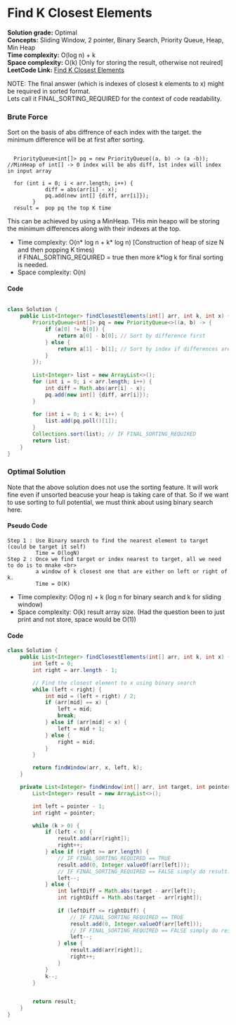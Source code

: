 # Find K Closest Elements

**Solution grade:** Optimal  
**Concepts:** Sliding Window, 2 pointer, Binary Search, Priority Queue, Heap, Min Heap <br>
**Time complexity:** O(log n) + k   <br>
**Space complexity:** O(k)  [Only for storing the result, otherwise not reuired] <br>
**LeetCode Link:** [Find K Closest Elements](https://leetcode.com/problems/find-k-closest-elements) <br>

NOTE: The final answer (which is indexes of closest k elements to x) might be required in sorted format. <br>
Lets call it FINAL_SORTING_REQUIRED for the context of code readability.


### Brute Force 

 Sort on the basis of abs diffrence of each index with the target. the minimum difference will be at first after sorting.  <br>
```

  PriorityQueue<int[]> pq = new PriorityQueue((a, b) -> (a -b)); //MinHeap of int[] -> 0 index will be abs diff, 1st index will index in input array

  for (int i = 0; i < arr.length; i++) {
            diff = abs(arr[i] - x);
            pq.add(new int[] {diff, arr[i]});
        }
  result =  pop pq the top K time

```

This can be achieved by using a MinHeap. THis min heapo will be storing the minimum differences along with their indexes at the top. <br>


- Time complexity: O(n* log n + k* log n) [Construction of heap of size N and then popping K times) <br>
                   if  FINAL_SORTING_REQUIRED = true then more k*log k for final sorting is needed.
- Space complexity: O(n)


####  Code

```java

class Solution {
    public List<Integer> findClosestElements(int[] arr, int k, int x) {
        PriorityQueue<int[]> pq = new PriorityQueue<>((a, b) -> {
            if (a[0] != b[0]) {
                return a[0] - b[0]; // Sort by difference first
            } else {
                return a[1] - b[1]; // Sort by index if differences are the same
            }
        });
      
        List<Integer> list = new ArrayList<>();
        for (int i = 0; i < arr.length; i++) {
            int diff = Math.abs(arr[i] - x);
            pq.add(new int[] {diff, arr[i]});
        }
        
        for (int i = 0; i < k; i++) {
            list.add(pq.poll()[1]);
        }
        Collections.sort(list); // IF FINAL_SORTING_REQUIRED
        return list;
    }
}
```



### Optimal Solution 
Note that the above solution does not use the sorting feature. It will work fine even if unsorted beacuse your heap is taking care of that.
So if we want to use sorting to full potential, we must think about using binary search here.

#### Pseudo Code
```
Step 1 : Use Binary search to find the nearest element to target (could be target it self) 
         Time = O(logN)
Step 2 : Once we find target or index nearest to target, all we need to do is to mnake <br>
         a window of k closest one that are either on left or right of k.
         Time = O(K)
```

- Time complexity: O(log n) + k (log n for binary search and k for sliding window)
- Space complexity: O(k) result array size. (Had the question been to just print and not store, space would be O(1))

#### Code
``` java
class Solution {
    public List<Integer> findClosestElements(int[] arr, int k, int x) {
        int left = 0;
        int right = arr.length - 1;

        // Find the closest element to x using binary search
        while (left < right) {
            int mid = (left + right) / 2;
            if (arr[mid] == x) {
                left = mid;
                break;
            } else if (arr[mid] < x) {
                left = mid + 1;
            } else {
                right = mid;
            }
        }

        return findWindow(arr, x, left, k);
    }

    private List<Integer> findWindow(int[] arr, int target, int pointer, int k) {
        List<Integer> result = new ArrayList<>();

        int left = pointer - 1;
        int right = pointer;

        while (k > 0) {
            if (left < 0) {
                result.add(arr[right]);
                right++;
            } else if (right >= arr.length) {
                // IF FINAL_SORTING_REQUIRED == TRUE 
                result.add(0, Integer.valueOf(arr[left]));
                // IF FINAL_SORTING_REQUIRED == FALSE simply do result.add(arr[left])
                left--;
            } else {
                int leftDiff = Math.abs(target - arr[left]);
                int rightDiff = Math.abs(target - arr[right]);
                
                if (leftDiff <= rightDiff) {
                    // IF FINAL_SORTING_REQUIRED == TRUE 
                    result.add(0, Integer.valueOf(arr[left]));
                    // IF FINAL_SORTING_REQUIRED == FALSE simply do result.add(arr[left])
                    left--;
                } else {
                    result.add(arr[right]);
                    right++;
                }
            }
            k--;
        }


        return result;
    }
}

```
